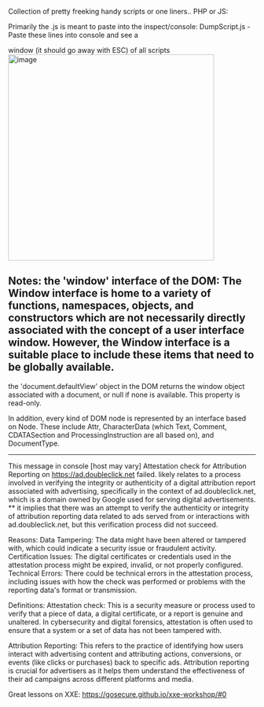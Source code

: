 
Collection of pretty freeking handy scripts or one liners.. PHP or JS:

Primarily the .js is meant to paste into the inspect/console:
DumpScript.js - Paste these lines into console and see a <div> window (it should go away with ESC) of all scripts
<img width="419" alt="image" src="https://github.com/djsubstance/Essential-JS-or-PHP-one-liners/assets/20057689/a944fd34-1e76-4001-8962-b97032901427">


Notes:
the 'window' interface of the DOM:
The Window interface is home to a variety of functions, namespaces, objects, and constructors which are not necessarily directly associated with the 
concept of a user interface window. However, the Window interface is a suitable place to include these items that need to be globally available.
--------
the 'document.defaultView' object in the DOM returns the window object associated with a document, or null if none is available. This property is read-only.

In addition, every kind of DOM node is represented by an interface based on Node. These include Attr, CharacterData (which Text, Comment, CDATASection 
and ProcessingInstruction are all based on), and DocumentType.

---------
This message in console [host may vary] Attestation check for Attribution Reporting on https://ad.doubleclick.net failed.
likely relates to a process involved in verifying the integrity or authenticity of a digital attribution report associated with advertising, 
specifically in the context of ad.doubleclick.net, which is a domain owned by Google used for serving digital advertisements.
** it implies that there was an attempt to verify the authenticity or integrity of attribution reporting data related to ads served from or 
interactions with ad.doubleclick.net, but this verification process did not succeed.  

Reasons:
Data Tampering: The data might have been altered or tampered with, which could indicate a security issue or fraudulent activity.
Certification Issues: The digital certificates or credentials used in the attestation process might be expired, invalid, or not properly configured.
Technical Errors: There could be technical errors in the attestation process, including issues with how the check was performed or problems
with the reporting data's format or transmission.
 
Definitions:
Attestation check: This is a security measure or process used to verify that a piece of data, a digital certificate, or a report is genuine 
and unaltered. In cybersecurity and digital forensics, attestation is often used to ensure that a system or a set of data has not been tampered with.

Attribution Reporting: This refers to the practice of identifying how users interact with advertising content and attributing actions, 
conversions, or events (like clicks or purchases) back to specific ads. Attribution reporting is crucial for advertisers as it helps
them understand the effectiveness of their ad campaigns across different platforms and media.


Great lessons on XXE: https://gosecure.github.io/xxe-workshop/#0

